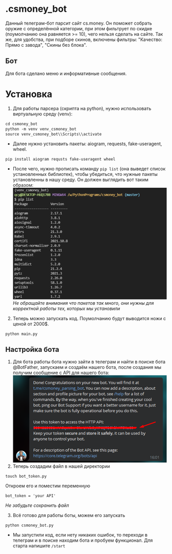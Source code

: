 # .csmoney_bot
Данный телеграм-бот парсит сайт cs.money. Он поможет собрать оружие с определённой категории, при этом фильтрует по скидке (поумолчанию она равняется >= 10), чего нельзя сделать на сайте. Так же, для удобства, при подборе скинов, включены фильтры: "Качество: Прямо с завода", "Скины без блока".
## Бот
Для бота сделано меню и информативные сообщения.
# Установка 
1. Для работы парсера (скрипта на python), нужно использовать виртуальную среду (venv):
```
cd csmoney_bot
python -m venv venv_csmoney_bot
source venv_csmoney_bot\\Scripts\\activate
```
- Далее нужно установить пакеты: aiogram, requests, fake-useragent, wheel.
```
pip install aiogram requsts fake-useragent wheel
```
- После чего, нужно прописать команду ``` pip list ``` (она выведет список установленных библиотек), чтобы убедиться, что нужные пакеты установленны в нашу среду. Он должен выглядить вот таким образом:  
![pip list](/assets/images/pip_list.png)   
*Не обращайте внимания что пакетов так много, они нужны для корректной работы тех, которых мы установили*  
2. Теперь можно запускать код. Поумолчанию будут выводится ножи с ценой от 2000$.
```
python main.py
```
## Настройка бота
1. Для бота работы бота нужно зайти в телеграм и найти в поиске бота @BotFather, запускаем и создаём нашего бота, после создания мы получим сообщение с API для нашего бота:  
![bot api](/assets/images/bot_api.png)
2. Теперь создадим файл в нашей директории
```
touch bot_token.py
```
Откроем его и поместим переменную
```
bot_token = 'your API'
```
*Не забудьте сохранить файл*  

3. Всё готово для работы боты, можем его запускать
```
python csmoney_bot.py
```
- Мы запустили код, если нету никаких ошибок, то переходи в телеграм и в поиске находим бота и пробуем функционал. Для старта напишите ```/start```
